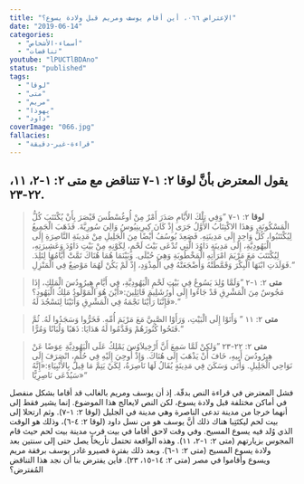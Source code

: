 ```yaml
---
title: "الإعتراض ٠٦٦، أين أقام يوسف ومريم قبل ولادة يسوع؟"
date: "2019-06-14"
categories:
  - "أسماء-الأشخاص"
  - "تناقضات"
youtube: "lPUCTlBDAno"
status: "published"
tags:
  - "لوقا"
  - "متى"
  - "مريم"
  - "يهوذا"
  - "داود"
coverImage: "066.jpg"
fallacies:
  - "قراءة-غير-دقيقة"
---
```


## يقول المعترض بأنَّ لوقا ٢: ١-٧ تتناقض مع متى ٢: ١-٢، ١١، ٢٢-٢٣.

> **لوقا** ٢: ١-٧ ”وَفِي تِلْكَ الأَيَّامِ صَدَرَ أَمْرٌ مِنْ أُوغُسْطُسَ قَيْصَرَ بِأَنْ يُكْتَتَبَ كُلُّ الْمَسْكُونَةِ. وَهذَا الاكْتِتَابُ الأَوَّلُ جَرَى إِذْ كَانَ كِيرِينِيُوسُ وَالِيَ سُورِيَّةَ. فَذَهَبَ الْجَمِيعُ لِيُكْتَتَبُوا، كُلُّ وَاحِدٍ إِلَى مَدِينَتِهِ. فَصَعِدَ يُوسُفُ أَيْضًا مِنَ الْجَلِيلِ مِنْ مَدِينَةِ النَّاصِرَةِ إِلَى الْيَهُودِيَّةِ، إِلَى مَدِينَةِ دَاوُدَ الَّتِي تُدْعَى بَيْتَ لَحْمٍ، لِكَوْنِهِ مِنْ بَيْتِ دَاوُدَ وَعَشِيرَتِهِ، لِيُكْتَتَبَ مَعَ مَرْيَمَ امْرَأَتِهِ الْمَخْطُوبَةِ وَهِيَ حُبْلَى. وَبَيْنَمَا هُمَا هُنَاكَ تَمَّتْ أَيَّامُهَا لِتَلِدَ. فَوَلَدَتِ ابْنَهَا الْبِكْرَ وَقَمَّطَتْهُ وَأَضْجَعَتْهُ فِي الْمِذْوَدِ، إِذْ لَمْ يَكُنْ لَهُمَا مَوْضِعٌ فِي الْمَنْزِلِ.“

> **متى** ٢: ١-٢ ”وَلَمَّا وُلِدَ يَسُوعُ فِي بَيْتِ لَحْمِ الْيَهُودِيَّةِ، فِي أَيَّامِ هِيرُودُسَ الْمَلِكِ، إِذَا مَجُوسٌ مِنَ الْمَشْرِقِ قَدْ جَاءُوا إِلَى أُورُشَلِيمَ قَائِلِينَ:«أَيْنَ هُوَ الْمَوْلُودُ مَلِكُ الْيَهُودِ؟ فَإِنَّنَا رَأَيْنَا نَجْمَهُ فِي الْمَشْرِقِ وَأَتَيْنَا لِنَسْجُدَ لَهُ».“

> **متى** ٢: ١١ ” وَأَتَوْا إِلَى الْبَيْتِ، وَرَأَوْا الصَّبِيَّ مَعَ مَرْيَمَ أُمِّهِ. فَخَرُّوا وَسَجَدُوا لَهُ. ثُمَّ فَتَحُوا كُنُوزَهُمْ وَقَدَّمُوا لَهُ هَدَايَا: ذَهَبًا وَلُبَانًا وَمُرًّا.“

> **متى** ٢: ٢٢-٢٣ ”وَلكِنْ لَمَّا سَمِعَ أَنَّ أَرْخِيلاَوُسَ يَمْلِكُ عَلَى الْيَهُودِيَّةِ عِوَضًا عَنْ هِيرُودُسَ أَبِيهِ، خَافَ أَنْ يَذْهَبَ إِلَى هُنَاكَ. وَإِذْ أُوحِيَ إِلَيْهِ فِي حُلْمٍ، انْصَرَفَ إِلَى نَوَاحِي الْجَلِيلِ. وَأَتَى وَسَكَنَ فِي مَدِينَةٍ يُقَالُ لَهَا نَاصِرَةُ، لِكَيْ يَتِمَّ مَا قِيلَ بِالأَنْبِيَاءِ:«إِنَّهُ سَيُدْعَى نَاصِرِيًّا»“

فشل المعترض في قراءة النص بدقّة. إذ أن يوسف ومريم بالغالب قد أقاما بشكل منفصل في أماكن مختلفة قبل ولادة يسوع، لكن النص لايعالج هذا الموضوع. إنما يشير فقط إلى أنهما خرجا من مدينة تدعى الناصرة وهي مدينة في الجليل (لوقا ٢: ١-٧). وثم ارتحلا إلى بيت لحم ليكتَتِبا هناك ذلك أنَّ يوسف هو من نسل داود (لوقا ٢: ٤-٦)، وذلك هو الوقت الذي وُلد فيه يسوع المسيح. وفي وقت لاحق أقاما في بيت قرب مدينة بيت لحم حيث قام المجوس بزيارتهم (متى ٢: ١-٢، ١١). وهذه الواقعة تحتمل تأريخاً يصل حتى إلى سنتين بعد ولادة يسوع المسيح (متى ٢: ١-٦). وبعد ذلك بفترة قصيرو غادر يوسف برفقة مريم ويسوع وأقاموا في مصر (متى ٢: ١٤-١٥، ٢٣). فأين يفترض بنا أن نجد هذا التناقض المُفترض؟

